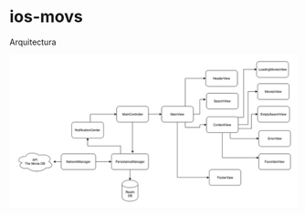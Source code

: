 # ios-movs


Arquitectura

![alt text](https://raw.githubusercontent.com/ealiaga/ios-movs/master/Movs/assets/ios-movs.png)
